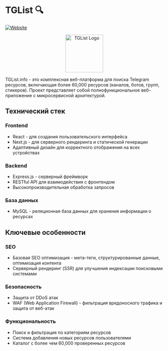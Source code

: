 # TGList 🔍

[![Website](https://img.shields.io/website?url=https%3A%2F%2Fwww.tglist.info&style=for-the-badge&label=website&color=blue)](https://www.tglist.info/)

<p align="center">
  <img src="https://cdn.tglist.info/avatar/logo.png" alt="TGList Logo" width="120" height="120"/>
</p>

TGList.info - это комплексная веб-платформа для поиска Telegram ресурсов, включающая более 60,000 ресурсов (каналов, ботов, групп, стикеров). Проект представляет собой полнофункциональное веб-приложение с микросервисной архитектурой.

## Технический стек

### Frontend
- React - для создания пользовательского интерфейса
- Next.js - для серверного рендеринга и статической генерации
- Адаптивный дизайн для корректного отображения на всех устройствах

### Backend
- Express.js - серверный фреймворк 
- RESTful API для взаимодействия с фронтендом
- Высокопроизводительная обработка запросов

### База данных
- MySQL - реляционная база данных для хранения информации о ресурсах

## Ключевые особенности

### SEO 
- Базовая SEO оптимизация - мета-теги, структурированные данные, оптимизация контента
- Серверный рендеринг (SSR) для улучшения индексации поисковыми системами

### Безопасность
- Защита от DDoS атак
- WAF (Web Application Firewall) - фильтрация вредоносного трафика и защита от веб-атак

### Функциональность
- Поиск и фильтрация по категориям ресурсов
- Система добавления новых ресурсов пользователями
- Каталог с более чем 60,000 проверенных ресурсов
